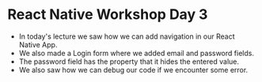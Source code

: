 # React Native Workshop Day 3
- In today's lecture we saw how we can add navigation in our React Native App. 
- We also made a Login form where we added email and password fields.
- The password field has the property that it hides the entered value.
- We also saw how we can debug our code if we encounter some error.